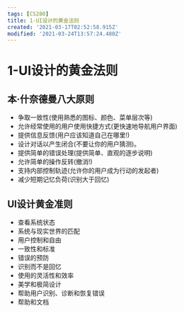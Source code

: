 ```yaml
---
tags: [CS280]
title: 1-UI设计的黄金法则
created: '2021-03-17T02:52:58.915Z'
modified: '2021-03-24T13:57:24.480Z'
---
```


# 1-UI设计的黄金法则

## 本·什奈德曼八大原则
- 争取一致性(使用熟悉的图标、颜色、菜单层次等)
- 允许经常使用的用户使用快捷方式(更快速地导航用户界面)
- 提供信息反馈(用户应该知道自己在哪里!)
- 设计对话以产生闭合(不要让你的用户猜测)。
- 提供简单的错误处理(提供简单、直观的逐步说明)
- 允许简单的操作反转(撤消!)
- 支持内部控制轨迹(允许你的用户成为行动的发起者)
- 减少短期记忆负荷(识别大于回忆)

## UI设计黄金准则
- 查看系统状态
- 系统与现实世界的匹配
- 用户控制和自由
- 一致性和标准
- 错误的预防
- 识别而不是回忆
- 使用的灵活性和效率
- 美学和极简设计
- 帮助用户识别、诊断和恢复错误
- 帮助和文档

